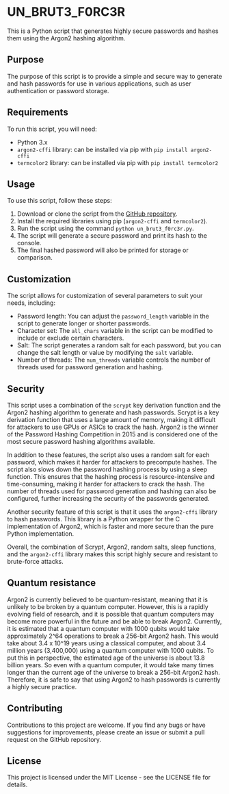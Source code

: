 # UN_BRUT3_F0RC3R

This is a Python script that generates highly secure passwords and hashes them using the Argon2 hashing algorithm.

## Purpose

The purpose of this script is to provide a simple and secure way to generate and hash passwords for use in various applications, such as user authentication or password storage.

## Requirements

To run this script, you will need:

- Python 3.x
- `argon2-cffi` library: can be installed via pip with `pip install argon2-cffi`
- `termcolor2` library: can be installed via pip with `pip install termcolor2`

## Usage

To use this script, follow these steps:

1. Download or clone the script from the [GitHub repository](https://github.com/jonmalki/UN_BRUT3_F0RC3R).
2. Install the required libraries using pip (`argon2-cffi` and `termcolor2`).
3. Run the script using the command `python un_brut3_f0rc3r.py`.
4. The script will generate a secure password and print its hash to the console.
5. The final hashed password will also be printed for storage or comparison.

## Customization

The script allows for customization of several parameters to suit your needs, including:

- Password length: You can adjust the `password_length` variable in the script to generate longer or shorter passwords.
- Character set: The `all_chars` variable in the script can be modified to include or exclude certain characters.
- Salt: The script generates a random salt for each password, but you can change the salt length or value by modifying the `salt` variable.
- Number of threads: The `num_threads` variable controls the number of threads used for password generation and hashing.

## Security

This script uses a combination of the `scrypt` key derivation function and the Argon2 hashing algorithm to generate and hash passwords. Scrypt is a key derivation function that uses a large amount of memory, making it difficult for attackers to use GPUs or ASICs to crack the hash. Argon2 is the winner of the Password Hashing Competition in 2015 and is considered one of the most secure password hashing algorithms available.

In addition to these features, the script also uses a random salt for each password, which makes it harder for attackers to precompute hashes. The script also slows down the password hashing process by using a sleep function. This ensures that the hashing process is resource-intensive and time-consuming, making it harder for attackers to crack the hash. The number of threads used for password generation and hashing can also be configured, further increasing the security of the passwords generated.

Another security feature of this script is that it uses the `argon2-cffi` library to hash passwords. This library is a Python wrapper for the C implementation of Argon2, which is faster and more secure than the pure Python implementation.

Overall, the combination of Scrypt, Argon2, random salts, sleep functions, and the `argon2-cffi` library makes this script highly secure and resistant to brute-force attacks.

## Quantum resistance

Argon2 is currently believed to be quantum-resistant, meaning that it is unlikely to be broken by a quantum computer. However, this is a rapidly evolving field of research, and it is possible that quantum computers may become more powerful in the future and be able to break Argon2. Currently, it is estimated that a quantum computer with 1000 qubits would take approximately 2^64 operations to break a 256-bit Argon2 hash. This would take about 3.4 x 10^19 years using a classical computer, and about 3.4 million years (3,400,000) using a quantum computer with 1000 qubits. To put this in perspective, the estimated age of the universe is about 13.8 billion years. So even with a quantum computer, it would take many times longer than the current age of the universe to break a 256-bit Argon2 hash. Therefore, it is safe to say that using Argon2 to hash passwords is currently a highly secure practice.

## Contributing

Contributions to this project are welcome. If you find any bugs or have suggestions for improvements, please create an issue or submit a pull request on the GitHub repository.

## License

This project is licensed under the MIT License - see the LICENSE file for details.
